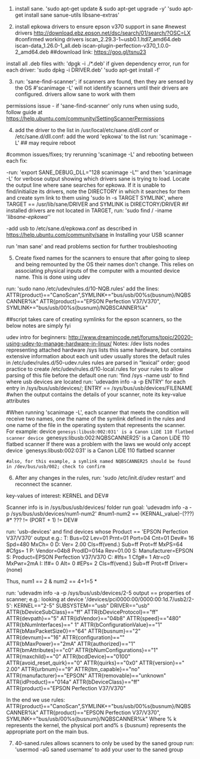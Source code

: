 1) install sane. 
'sudo apt-get update & sudo apt-get upgrade -y' 
'sudo apt-get install sane sanue-utils libsane-extras'

2) install epkowa drivers to ensure epson v370 support in sane
#newest drivers
http://download.ebz.epson.net/dsc/search/01/search/?OSC=LX
#confirmed working drivers
iscan_2.29.3-1~usb0.1.ltdl7_amd64.deb
iscan-data_1.26.0-1_all.deb
iscan-plugin-perfection-v370_1.0.0-2_amd64.deb
##download link: https://goo.gl/tsnu23

install all .deb files with: 'dpgk -i ./*.deb'
if given dependency error, run for each driver:
'sudo dpkg -i DRIVER.deb'
'sudo apt-get install -f'

3) run: 'sane-find-scanner'; if scanners are found, then they are sensed by the OS 
#'scanimage -L' will not identify scanners until their drivers are configured. drivers allow sane to work with them

permissions issue - if 'sane-find-scanner' only runs when using sudo, follow guide at  https://help.ubuntu.com/community/SettingScannerPermissions

4) add the driver to the list in /usr/local/etc/sane.d/dll.conf or /etc/sane.d/dll.conf: add the word 'epkowa' to the list
run: 'scanimage -L' ## may require reboot

#common issues/fixes; try rerunning 'scanimage -L' and rebooting between each fix:

-run: 'export SANE_DEBUG_DLL="128 scanimage -L"' and then 'scanimage -L' for verbose output showing which drivers sane is trying to load. Locate the output line where sane searches for epkowa. If it is unable to find/initialize its drivers, note the DIRECTORY in which it searches for them and create sym link to them using 'sudo ln -s TARGET SYMLINK', where TARGET == /usr/lib/sane/DRIVER and SYMLINK is DIRECTORY/DRIVER 
#if installed drivers are not located in TARGET, run: 'sudo find / -iname '*libsane-epkowa*''

-add usb to /etc/sane.d/epkowa.conf as described in https://help.ubuntu.com/community/sane in Installing your USB scanner

run 'man sane' and read problems section for further troubleshooting

5) Create fixed names for the scanners to ensure that after going to sleep and being remounted by the OS their names don't change. This relies on associating physical inputs of the computer with a mounted device name. This is done using udev

run: 'sudo nano /etc/udev/rules.d/10-NQB.rules' 
add the lines:
    ATTR{product}=="CanoScan",SYMLINK+="bus/usb/00%s{busnum}/NQBSCANNER%k"
    ATTR{product}=="EPSON Perfection V37/V370", SYMLINK+="bus/usb/00%s{busnum}/NQBSCANNER%k"
    
##script takes care of creating symlinks for the epson scanners, so the below notes are simply fyi

udev intro for beginners:
http://www.dreamincode.net/forums/topic/20020-using-udev-to-manage-hardware-in-linux/
Notes:
    /dev lists nodes representing attached hardware
    /sys lists this same hardware, but contains extensive information about each unit
    udev usually stores the default rules in /etc/udev/rules.d/50-udev.rules
    rules are parsed in “lexical” order; good practice to create /etc/udev/rules.d/10-local.rules for your rules to allow parsing of this file before the default one
    run: 'find /sys -name usb' to find where usb devices are located
    run: 'udevadm info -a -p ENTRY' for each entry in /sys/bus/usb/devices/; ENTRY == /sys/bus/usb/devices/FILENAME
    #when the output contains the details of your scanner, note its key-value attributes


#When running 'scanimage -L', each scanner that meets the condition will receive two names, one the name of the symlink defined in the rules and one name of the file in the operating system that represents the scanner.
For example:
device `genesys:libusb:002:031' is a Canon LiDE 110 flatbed scanner
device `genesys:libusb:002:NQBSCANNER25' is a Canon LiDE 110 flatbed scanner
If there was a problem with the laws we would only accept 
device `genesys:libusb:002:031' is a Canon LiDE 110 flatbed scanner

    #also, for this example, a symlink named NQBSCANNER25 should be found in /dev/bus/usb/002; check to confirm

6) After any changes in the rules, run: 'sudo /etc/init.d/udev restart' and reconnect the scanner.

key-values of interest: KERNEL and DEV#

Scanner info is in /sys/bus/usb/devices/ folder 
run goal: 'udevadm info -a -p /sys/bus/usb/devices/num1-num2'
#num1-num2 == (KERNAL_value)-(???)
    #* ??? != (PORT + 1) != DEV#

run: 'usb-devices' and find devices whose Product == 'EPSON Perfection V37/V370'
output e.g.:
T:  Bus=02 Lev=01 Prnt=01 Port=04 Cnt=01 Dev#= 16 Spd=480 MxCh= 0
D:  Ver= 2.00 Cls=ff(vend.) Sub=ff Prot=ff MxPS=64 #Cfgs=  1
P:  Vendor=04b8 ProdID=014a Rev=01.00
S:  Manufacturer=EPSON
S:  Product=EPSON Perfection V37/V370
C:  #Ifs= 1 Cfg#= 1 Atr=c0 MxPwr=2mA
I:  If#= 0 Alt= 0 #EPs= 2 Cls=ff(vend.) Sub=ff Prot=ff Driver=(none)

Thus, num1 == 2 & num2 == 4+1=5 *

run: 'udevadm info -a -p /sys/bus/usb/devices/2-5
output == properties of scanner; e.g.:
  looking at device '/devices/pci0000:00/0000:00:1d.7/usb2/2-5':
    KERNEL=="2-5"
    SUBSYSTEM=="usb"
    DRIVER=="usb"
    ATTR{bDeviceSubClass}=="ff"
    ATTR{bDeviceProtocol}=="ff"
    ATTR{devpath}=="5"
    ATTR{idVendor}=="04b8"
    ATTR{speed}=="480"
    ATTR{bNumInterfaces}==" 1"
    ATTR{bConfigurationValue}=="1"
    ATTR{bMaxPacketSize0}=="64"
    ATTR{busnum}=="2"
    ATTR{devnum}=="16"
    ATTR{configuration}==""
    ATTR{bMaxPower}=="2mA"
    ATTR{authorized}=="1"
    ATTR{bmAttributes}=="c0"
    ATTR{bNumConfigurations}=="1"
    ATTR{maxchild}=="0"
    ATTR{bcdDevice}=="0100"
    ATTR{avoid_reset_quirk}=="0"
    ATTR{quirks}=="0x0"
    ATTR{version}==" 2.00"
    ATTR{urbnum}=="9"
    ATTR{ltm_capable}=="no"
    ATTR{manufacturer}=="EPSON"
    ATTR{removable}=="unknown"
    ATTR{idProduct}=="014a"
    ATTR{bDeviceClass}=="ff"
    ATTR{product}=="EPSON Perfection V37/V370"

In the end we use rules:
ATTR{product}=="CanoScan",SYMLINK+="bus/usb/00%s{busnum}/NQBSCANNER%k"
ATTR{product}=="EPSON Perfection V37/V370", SYMLINK+="bus/usb/00%s{busnum}/NQBSCANNER%k"
Where % k represents the kernel, the physical port and% s {busnum} represents the appropriate port on the main bus.

7) 40-saned.rules allows scanners to only be used by the saned group
run: 'usermod -aG saned username' to add your user to the saned group

